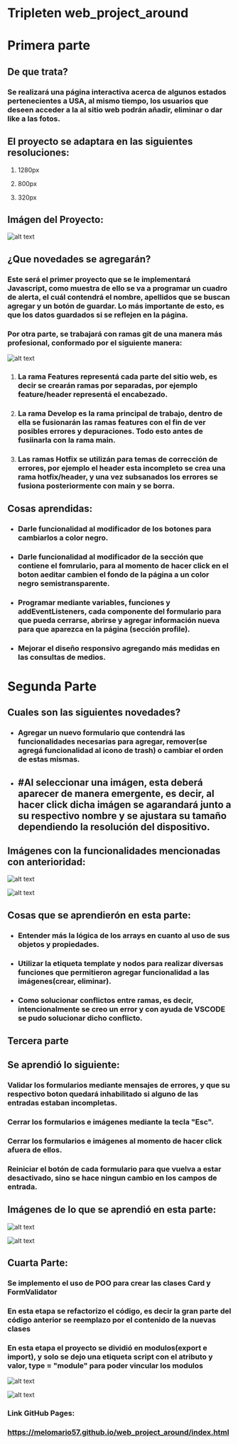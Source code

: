 # Tripleten web_project_around

# Primera parte

## De que trata?

### Se realizará una página interactiva acerca de algunos estados pertenecientes a USA, al mismo tiempo, los usuarios que deseen acceder a la al sitio web podrán añadir, eliminar o dar like a las fotos.

## El proyecto se adaptara en las siguientes resoluciones:

1. 1280px

2. 800px

3. 320px

## Imágen del Proyecto:

![alt text](image-1.png)

## ¿Que novedades se agregarán?

### Este será el primer proyecto que se le implementará Javascript, como muestra de ello se va a programar un cuadro de alerta, el cuál contendrá el nombre, apellidos que se buscan agregar y un botón de guardar. Lo más importante de esto, es que los datos guardados si se reflejen en la página.

### Por otra parte, se trabajará con ramas git de una manera más profesional, conformado por el siguiente manera:

![alt text](image.png)

1. ### La rama Features representá cada parte del sitio web, es decir se crearán ramas por separadas, por ejemplo feature/header representá el encabezado.

2. ### La rama Develop es la rama principal de trabajo, dentro de ella se fusionarán las ramas features con el fin de ver posibles errores y depuraciones. Todo esto antes de fusiinarla con la rama main.

3. ### Las ramas Hotfix se utilizán para temas de corrección de errores, por ejemplo el header esta incompleto se crea una rama hotfix/header, y una vez subsanados los errores se fusiona posteriormente con main y se borra.

## Cosas aprendidas:

- ### Darle funcionalidad al modificador de los botones para cambiarlos a color negro.

- ### Darle funcionalidad al modificador de la sección que contiene el fomrulario, para al momento de hacer click en el boton aeditar cambien el fondo de la página a un color negro semistransparente.

- ### Programar mediante variables, funciones y addEventListeners, cada componente del formulario para que pueda cerrarse, abrirse y agregar información nueva para que aparezca en la página (sección profile).

- ### Mejorar el diseño responsivo agregando más medidas en las consultas de medios.

# Segunda Parte

## Cuales son las siguientes novedades?

- ### Agregar un nuevo formulario que contendrá las funcionalidades necesarias para agregar, remover(se agregá funcionalidad al icono de trash) o cambiar el orden de estas mismas.

- ## #Al seleccionar una imágen, esta deberá aparecer de manera emergente, es decir, al hacer click dicha imágen se agarandará junto a su respectivo nombre y se ajustara su tamaño dependiendo la resolución del dispositivo.

## Imágenes con la funcionalidades mencionadas con anterioridad:

![alt text](image-3.png)

![alt text](image-2.png)

## Cosas que se aprendierón en esta parte:

- ### Entender más la lógica de los arrays en cuanto al uso de sus objetos y propiedades.

- ### Utilizar la etiqueta template y nodos para realizar diversas funciones que permitieron agregar funcionalidad a las imágenes(crear, eliminar).

- ### Como solucionar conflictos entre ramas, es decir, intencionalmente se creo un error y con ayuda de VSCODE se pudo solucionar dicho conflicto.

## Tercera parte

## Se aprendió lo siguiente:

### Validar los formularios mediante mensajes de errores, y que su respectivo boton quedará inhabilitado si alguno de las entradas estaban incompletas.

### Cerrar los formularios e imágenes mediante la tecla "Esc".

### Cerrar los formularios e imágenes al momento de hacer click afuera de ellos.

### Reiniciar el botón de cada formulario para que vuelva a estar desactivado, sino se hace ningun cambio en los campos de entrada.

## Imágenes de lo que se aprendió en esta parte:

![alt text](image-5.png)

![alt text](image-6.png)

## Cuarta Parte:

### Se implemento el uso de POO para crear las clases Card y FormValidator

### En esta etapa se refactorizo el código, es decir la gran parte del código anterior se reemplazo por el contenido de la nuevas clases

### En esta etapa el proyecto se dividió en modulos(export e import), y solo se dejo una etiqueta script con el atributo y valor, type = "module" para poder vincular los modulos

![alt text](image-9.png)

![alt text](image-10.png)

### Link GitHub Pages:

### https://melomario57.github.io/web_project_around/index.html
